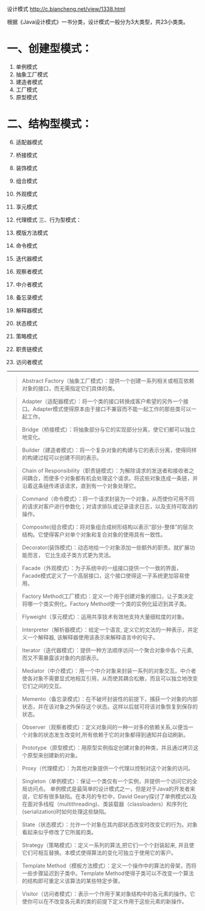 设计模式
http://c.biancheng.net/view/1338.html

根据《Java设计模式》一书分类，设计模式一般分为3大类型，共23小类类。
# 一、创建型模式：

1. 单例模式
2. 抽象工厂模式
3. 建造者模式
4. 工厂模式
5. 原型模式
# 二、结构型模式：

6. 适配器模式
7. 桥接模式
8. 装饰模式
9. 组合模式
10. 外观模式
11. 享元模式
12. 代理模式
三、行为型模式：

13. 模版方法模式
14. 命令模式
15. 迭代器模式
16. 观察者模式
17. 中介者模式
18. 备忘录模式
19. 解释器模式
20. 状态模式
21. 策略模式
22. 职责链模式
23. 访问者模式
----

>Abstract Factory（抽象工厂模式）：提供一个创建一系列相关或相互依赖对象的接口，而无需指定它们具体的类。

>Adapter（适配器模式）：将一个类的接口转换成客户希望的另外一个接口。Adapter模式使得原本由于接口不兼容而不能一起工作的那些类可以一起工作。

>Bridge（桥接模式）：将抽象部分与它的实现部分分离，使它们都可以独立地变化。

>Builder（建造者模式）：将一个复杂对象的构建与它的表示分离，使得同样的构建过程可以创建不同的表示。

>Chain of Responsibility（职责链模式）：为解除请求的发送者和接收者之间耦合，而使多个对象都有机会处理这个请求。将这些对象连成一条链，并沿着这条链传递该请求，直到有一个对象处理它。

>Command（命令模式）：将一个请求封装为一个对象，从而使你可用不同的请求对客户进行参数化；对请求排队或记录请求日志，以及支持可取消的操作。

>Composite(组合模式)：将对象组合成树形结构以表示“部分-整体”的层次结构。它使得客户对单个对象和复合对象的使用具有一致性。

>Decorator(装饰模式)：动态地给一个对象添加一些额外的职责。就扩展功能而言， 它比生成子类方式更为灵活。

>Facade（外观模式）：为子系统中的一组接口提供一个一致的界面， Facade模式定义了一个高层接口，这个接口使得这一子系统更加容易使用。

>Factory Method(工厂模式)：定义一个用于创建对象的接口，让子类决定将哪一个类实例化。Factory Method使一个类的实例化延迟到其子类。

>Flyweight（享元模式）：运用共享技术有效地支持大量细粒度的对象。

>Interpreter（解析器模式）：给定一个语言, 定义它的文法的一种表示，并定义一个解释器, 该解释器使用该表示来解释语言中的句子。

>Iterator（迭代器模式）：提供一种方法顺序访问一个聚合对象中各个元素, 而又不需暴露该对象的内部表示。

>Mediator（中介模式）：用一个中介对象来封装一系列的对象交互。中介者使各对象不需要显式地相互引用，从而使其耦合松散，而且可以独立地改变它们之间的交互。

>Memento（备忘录模式）：在不破坏封装性的前提下，捕获一个对象的内部状态，并在该对象之外保存这个状态。这样以后就可将该对象恢复到保存的状态。

>Observer（观察者模式）：定义对象间的一种一对多的依赖关系,以便当一个对象的状态发生改变时,所有依赖于它的对象都得到通知并自动刷新。

>Prototype（原型模式）：用原型实例指定创建对象的种类，并且通过拷贝这个原型来创建新的对象。

>Proxy（代理模式）：为其他对象提供一个代理以控制对这个对象的访问。

>Singleton（单例模式）：保证一个类仅有一个实例，并提供一个访问它的全局访问点。 单例模式是最简单的设计模式之一，但是对于Java的开发者来说，它却有很多缺陷。在本月的专栏中，David Geary探讨了单例模式以及在面对多线程（multithreading)、类装载器（classloaders）和序列化(serialization)时如何处理这些缺陷。

>State（状态模式）：允许一个对象在其内部状态改变时改变它的行为。对象看起来似乎修改了它所属的类。

>Strategy（策略模式）：定义一系列的算法,把它们一个个封装起来, 并且使它们可相互替换。本模式使得算法的变化可独立于使用它的客户。

>Template Method（模板方法模式）：定义一个操作中的算法的骨架，而将一些步骤延迟到子类中。Template Method使得子类可以不改变一个算法的结构即可重定义该算法的某些特定步骤。

>Visitor（访问者模式）：表示一个作用于某对象结构中的各元素的操作。它使你可以在不改变各元素的类的前提下定义作用于这些元素的新操作。

